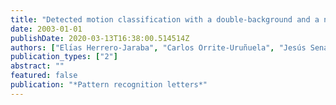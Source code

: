 ```yaml
---
title: "Detected motion classification with a double-background and a neighborhood-based difference"
date: 2003-01-01
publishDate: 2020-03-13T16:38:00.514514Z
authors: ["Elı́as Herrero-Jaraba", "Carlos Orrite-Uruñuela", "Jesús Senar"]
publication_types: ["2"]
abstract: ""
featured: false
publication: "*Pattern recognition letters*"
---
```


